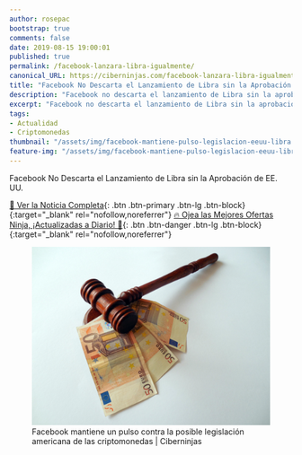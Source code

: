 ```yaml
---
author: rosepac
bootstrap: true
comments: false
date: 2019-08-15 19:00:01
published: true
permalink: /facebook-lanzara-libra-igualmente/
canonical_URL: https://ciberninjas.com/facebook-lanzara-libra-igualmente/
title: "Facebook No Descarta el Lanzamiento de Libra sin la Aprobación de EE. UU."
description: "Facebook no descarta el lanzamiento de Libra sin la aprobación de EE. UU."
excerpt: "Facebook no descarta el lanzamiento de Libra sin la aprobación de EE. UU."
tags:
- Actualidad
- Criptomonedas
thumbnail: "/assets/img/facebook-mantiene-pulso-legislacion-eeuu-libra.jpg"
feature-img: "/assets/img/facebook-mantiene-pulso-legislacion-eeuu-libra.jpg"
---
```


Facebook No Descarta el Lanzamiento de Libra sin la Aprobación de EE. UU.

[📰 Ver la Noticia Completa](https://www.bbc.com/news/technology-49092713){: .btn .btn-primary .btn-lg .btn-block}{:target="_blank" rel="nofollow,noreferrer"}
[🔥 Ojea las Mejores Ofertas Ninja, ¡Actualizadas a Diario! 🎁](https://www.amazon.es/shop/cibercursos){: .btn .btn-danger .btn-lg .btn-block}{:target="_blank" rel="nofollow,noreferrer"}

<figure>
    <a href="/assets/img/facebook-mantiene-pulso-legislacion-eeuu-libra.jpg" class="image-popup"><img src="/assets/img/facebook-mantiene-pulso-legislacion-eeuu-libra.jpg"></a>
    <figcaption>Facebook mantiene un pulso contra la posible legislación americana de las criptomonedas | Ciberninjas</figcaption>
</figure>